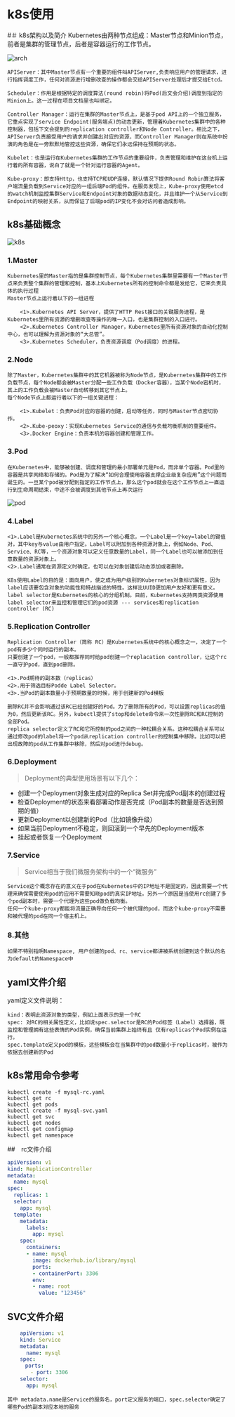 # k8s使用

#＃ k8s架构以及简介
    Kubernetes由两种节点组成：Master节点和Minion节点，前者是集群的管理节点，后者是容器运行的工作节点。

![arch](arch.png)

    APIServer：其中Master节点有一个重要的组件叫APIServer,负责响应用户的管理请求，进行指挥调度工作，任何对资源进行增删改查的操作都会交给APIServer处理后才提交给Etcd。

    Scheduler：作用是根据特定的调度算法(round robin)将Pod(后文会介绍)调度到指定的Minion上。这一过程在项目文档里也叫绑定。

    Controller Manager：运行在集群的Master节点上，是基于pod API上的一个独立服务，它重点实现了service Endpoint(服务端点)的动态更新，管理着Kubernetes集群中的各种控制器，包括下文会提到的replication controller和Node Controller。相比之下，APIServer负责接受用户的请求并创建出对应的资源，而Controller Manager则在系统中扮演的角色是在一旁默默地管控这些资源，确保它们永远保持在预期的状态。

    Kubelet：也是运行在Kubernetes集群的工作节点的重要组件，负责管理和维护在这台机上运行着的所有容器，说白了就是一个针对运行容器的Agent。

    Kube-proxy：即支持Http，也支持TCP和UDP连接，默认情况下提供Round Robin算法将客户端流量负载到Service对应的一组后端Pod的组件。在服务发现上，Kube-proxy使用etcd的watch机制监控集群Service和Endpoint对象的数据动态变化，并且维护一个从Service到Endpoint的映射关系，从而保证了后端pod的IP变化不会对访问者造成影响。

## k8s基础概念

![k8s](k8s.png)

### 1.Master
    Kubernetes里的Master指的是集群控制节点，每个Kubernetes集群里需要有一个Master节点来负责整个集群的管理和控制，基本上Kubernetes所有的控制命令都是发给它，它来负责具体的执行过程
    Master节点上运行着以下的一组进程

        <1>.Kubernetes API Server，提供了HTTP Rest接口的关键服务进程，是Kubernetes里所有资源的增删改查等操作的唯一入口，也是集群控制的入口进行。
        <2>.Kubernetes Controller Manager，Kubernetes里所有资源对象的自动化控制中心，也可以理解为资源对象的“大总管”。
        <3>.Kubernetes Scheduler，负责资源调度（Pod调度）的进程。
        
### 2.Node
    除了Master，Kubernetes集群中的其它机器被称为Node节点，是Kubernetes集群中的工作负载节点，每个Node都会被Master分配一些工作负载（Docker容器），当某个Node宕机时，其上的工作负载会被Master自动转移到其它节点上。
    每个Node节点上都运行着以下的一组关键进程：

        <1>.Kubelet：负责Pod对应的容器的创建，启动等任务，同时与Master节点密切协作。
        <2>.Kube-peoxy：实现Kubernetes Service的通信与负载均衡机制的重要组件。
        <3>.Docker Engine：负责本机的容器创建和管理工作。

### 3.Pod

    在Kubernetes中，能够被创建、调度和管理的最小部署单元是Pod，而非单个容器。Pod里的容器是共享网络和存储的。Pod是为了解决“如何合理使用容器支撑企业级复杂应用”这个问题而诞生的。一旦某个pod被分配到指定的工作节点上，那么这个pod就会在这个工作节点上一直运行到生命周期结束，中途不会被调度到其他节点上再次运行

![pod](kpod.png)

### 4.Label

    <1>.Label是Kubernetes系统中的另外一个核心概念，一个Label是一个key=label的键值对，其中key与value由用户指定。Label可以附加到各种资源对象上，例如Node、Pod、Service、RC等，一个资源对象可以定义任意数量的Label，同一个Label也可以被添加到任意数量的资源对象上。
    <2>.Label通常在资源定义时确定，也可以在对象创建后动态添加或者删除。

    K8s使用Label的目的是：面向用户，使之成为用户级别的Kubernetes对象标识属性，因为label应该要包含对象的功能性和特战描述的特性。这样比UUID更加用户友好和更有意义。
    label selector是Kubernetes的核心的分组机制。目前，Kubernetes支持两类资源使用label selector来监控和管理它们的pod资源 --- services和replication controller (RC)

    
### 5.Replication Controller
    Replication Controller（简称 RC）是Kubernetes系统中的核心概念之一，决定了一个pod有多少个同时运行的副本。
    只要创建了一个pod，一般都推荐同时给pod创建一个replacation controller，让这个rc一直守护pod，直到pod删除。
    
    <1>.Pod期待的副本数（replicas）
    <2>.用于筛选目标Podde Label Selector。
    <3>.当Pod的副本数量小于预期数量的时候，用于创建新的Pod模板
    
    删除RC并不会影响通过该RC已经创建好的Pod。为了删除所有的Pod，可以设置replicas的值为0，然后更新该RC。另外，kubectl提供了stop和delete命令来一次性删除RC和RC控制的全部Pod。
    replica selector定义了RC和它所控制的pod之间的一种松耦合关系。这种松耦合关系可以通过修改pod的label将一个pod从replication controller的控制集中移除。比如可以把出现故障的pod从工作集群中移除，然后对pod进行debug。
    
### 6.Deployment
> Deployment的典型使用场景有以下几个：
- 创建一个Deployment对象生成对应的Replica Set并完成Pod副本的创建过程
- 检查Deployment的状态来看部署动作是否完成（Pod副本的数量是否达到预期的值）
- 更新Deployment以创建新的Pod（比如镜像升级）
- 如果当前Deployment不稳定，则回滚到一个早先的Deployment版本
- 挂起或者恢复一个Deployment

### 7.Service
> Service相当于我们微服务架构中的一个“微服务”

    Service这个概念存在的意义在于pod在Kubernetes中的IP地址不是固定的，因此需要一个代理来确保需要使用pod的应用不需要知晓pod的真实IP地址。另外一个原因是当使用rc创建了多个pod副本时，需要一个代理为这些pod做负载均衡。
    任何一个kube-proxy都能将流量正确导向任何一个被代理的pod，而这个kube-proxy不需要和被代理的pod在同一个宿主机上。 

### 8.其他
    如果不特别指明Namespace, 用户创建的pod、rc、service都讲被系统创建到这个默认的名为default的Namespace中

## yaml文件介绍

yaml定义文件说明：

    kind：表明此资源对象的类型，例如上面表示的是一个RC
    spec: 对RC的相关属性定义，比如说spec.selector是RC的Pod标签（Label）选择器，既监控和管理拥有这些表情的Pod实例，确保当前集群上始终有且 仅有replicas个Pod实例在运行。
    spec.template定义pod的模板，这些模板会在当集群中的pod数量小于replicas时，被作为依据去创建新的Pod


## k8s常用命令参考
    kubectl create -f mysql-rc.yaml
    kubectl get rc
    kubectl get pods
    kubectl create -f mysql-svc.yaml
    kubectl get svc
    kubectl get nodes
    kubectl get configmap
    kubectl get namespace

##　rc文件介绍
```yaml
apiVersion: v1
kind: ReplicationController
metadata:
  name: mysql
spec:
  replicas: 1
  selector:
    app: mysql
  template:
    metadata:
      labels:
        app: mysql
    spec:
      containers:
      - name: mysql
        image: dockerhub.io/library/mysql
        ports: 
        - containerPort: 3306
        env:
        - name: root
          value: "123456"
```
## SVC文件介绍

```yaml
    apiVersion: v1
    kind: Service
    metadata: 
      name: mysql
    spec:
    　ports:
    　　- port: 3306
    selector:
      app: mysql
```
    其中 metadata.name是Service的服务名，port定义服务的端口，spec.selector确定了哪些Pod的副本对应本地的服务